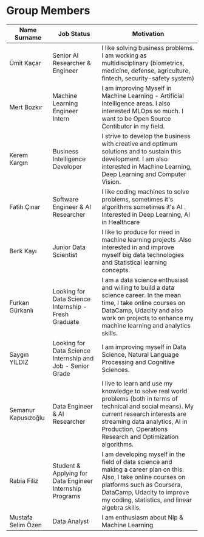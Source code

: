 # Group Members


Name Surname |Job Status | Motivation
---- | ---- | ---------------
Ümit Kaçar   | Senior AI Researcher & Engineer  | I like solving business problems. I am working as multidisciplinary  (biometrics, medicine, defense, agriculture, fintech, security-safety system)
Mert Bozkır  | Machine Learning Engineer Intern | I am improving Myself in Machine Learning - Artificial Intelligence areas.  I also interested MLOps so much. I want to be Open Source Contibutor in my field.
Kerem Kargın | Business Intelligence Developer  | I strive to develop the business with creative and optimum solutions and to sustain this development. I am also interested in Machine Learning, Deep Learning and Computer Vision.
Fatih Çınar | Software Engineer & AI Researcher | I like coding machines to solve problems, sometimes it's algorithms sometimes it's AI .  Interested in Deep Learning, AI in Healthcare |
Berk Kayı | Junior Data Scientist | I like to produce for need in machine learning projects .Also interested in and improve myself big data technologies and Statistical learning concepts. |
Furkan Gürkanlı | Looking for Data Science Internship - Fresh Graduate | I am a data science enthusiast and willing to build a data science career. In the mean time, I take online courses on DataCamp, Udacity and also work on projects to enhance my machine learning and analytics skills.
Saygın YILDIZ| Looking for Data Science Internship and Job - Senior Grade |  I am improving myself in Data Science, Natural Language Processing and Cognitive Sciences. 
Semanur Kapusızoğlu | Data Engineer & AI Researcher | I live to learn and use my knowledge to solve real world problems (both in terms of technical and social means). My current research interests are streaming data analytics, AI in Production, Operations Research and Optimization algorithms. |  
Rabia Filiz | Student & Applying for Data Engineer Internship Programs | I am developing myself in the field of data science and making a career plan on this. Also, I take online courses on platforms such as Coursera, DataCamp, Udacity to improve my coding, statistics, and linear algebra skills. 
Mustafa Selim Özen | Data Analyst | I am enthusiasm about Nlp & Machine Learning


